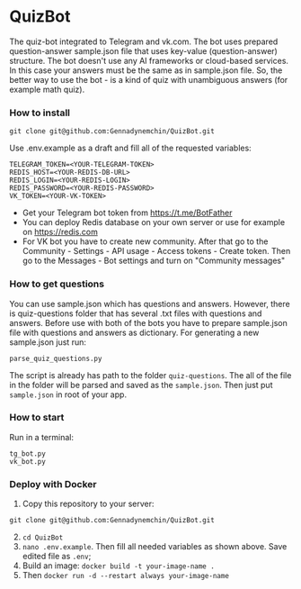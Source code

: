# QuizBot

The quiz-bot integrated to Telegram and vk.com.
The bot uses prepared question-answer sample.json file that uses
key-value (question-answer) structure. The bot doesn't use any AI
frameworks or cloud-based services. In this case your answers must be
the same as in sample.json file. So, the better way to use the bot - 
is a kind of quiz with unambiguous answers (for example math quiz).

### How to install

```
git clone git@github.com:Gennadynemchin/QuizBot.git
```

Use .env.example as a draft and fill all of the requested
variables:

```
TELEGRAM_TOKEN=<YOUR-TELEGRAM-TOKEN>
REDIS_HOST=<YOUR-REDIS-DB-URL>
REDIS_LOGIN=<YOUR-REDIS-LOGIN>
REDIS_PASSWORD=<YOUR-REDIS-PASSWORD>
VK_TOKEN=<YOUR-VK-TOKEN>
```

- Get your Telegram bot token from https://t.me/BotFather
- You can deploy Redis database on your own server or use for example
on https://redis.com
- For VK bot you have to create new community. After that go to
the Community - Settings - API usage - Access tokens - Create token.
Then go to the Messages - Bot settings and turn on "Community messages"

### How to get questions

You can use sample.json which has questions and answers. However,
there is quiz-questions folder that has several .txt files with
questions and answers. Before use with both of the bots you have to
prepare sample.json file with questions and answers as dictionary.
For generating a new sample.json just run:

```
parse_quiz_questions.py
```
The script is already has path to the folder ```quiz-questions```.
The all of the file in the folder will be parsed and
saved as the ```sample.json```. Then just put ```sample.json``` in
root of your app.


### How to start

Run in a terminal:

```
tg_bot.py
vk_bot.py
```

### Deploy with Docker

1. Copy this repository to your server:
```
git clone git@github.com:Gennadynemchin/QuizBot.git
```
2. `cd QuizBot`
3. `nano .env.example`. Then fill all needed variables as shown above. 
Save edited file as `.env`;
4. Build an image:
`docker build -t your-image-name . `
5. Then `docker run -d --restart always your-image-name`
